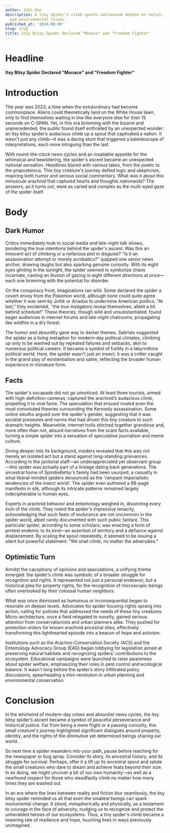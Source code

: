 ```yaml
---
author: John Doe
description: A tiny spider's climb sparks nationwide debate on social, political,
  and environmental issues.
published_at: '2024-08-09'
slug: slug
title: Itsy Bitsy Spider Declared "Menace" and "Freedom Fighter"
---
```


# Headline

**Itsy Bitsy Spider Declared "Menace" and "Freedom Fighter"**

# Introduction

The year was 2023, a time when the extraordinary had become commonplace. Aliens could theoretically land on the White House lawn, only to find themselves waiting in line like everyone else for their 15 seconds on C-SPAN. Yet, in this era brimming with the bizarre and unprecedented, the public found itself enthralled by an unexpected wonder: an itsy bitsy spider’s audacious climb up a spout that captivated a nation. It wasn't just any climb—it was a daring stunt that triggered a kaleidoscope of interpretations, each more intriguing than the last.

With round-the-clock news cycles and an insatiable appetite for the whimsical and bewildering, the spider's ascent became an unexpected national sensation. Headlines blared with various takes, from the poetic to the preposterous. This tiny creature's journey defied logic and skepticism, inspiring both humor and serious social commentary. What was it about this minuscule arachnid that captured hearts and thoughts nationwide? The answers, as it turns out, were as varied and complex as the multi-eyed gaze of the spider itself.

# Body

## Dark Humor

Critics immediately took to social media and late-night talk shows, pondering the true intentions behind the spider's ascent. Was this an innocent act of climbing or a nefarious plot in disguise? "Is it an assassination attempt or merely acrobatics?" quipped one senior news anchor, drawing laughs but also sparking genuine curiosity. With its eight eyes glinting in the sunlight, the spider seemed to symbolize chaos incarnate, casting an illusion of gazing in eight different directions at once—each one brimming with the potential for disorder.

On the conspiracy front, imaginations ran wild. Some declared the spider a covert envoy from the Pokemon world, although none could quite agree whether it was sent by Joltik or Ariados to undermine American politics. "At last," they exclaimed, "the true instigators reveal themselves; albeit a bit behind schedule!" These theories, though wild and unsubstantiated, found eager audiences in internet forums and late-night chatrooms, propagating like wildfire in a dry forest.

The humor and absurdity gave way to darker themes. Satirists suggested the spider as a living metaphor for modern-day political climates, climbing up only to be washed out by repeated failures and setbacks, akin to numerous political careers. It became a symbol of futility in a labyrinthine political world. Here, the spider wasn't just an insect; it was a critter caught in the grand play of existentialism and satire, reflecting the broader human experience in miniature form.

## Facts

The spider's escapade did not go unnoticed. At least three tourists, armed with high-definition cameras, captured the arachnid’s audacious climb, propelling it to viral fame. The speculation that ensued rivaled even the most convoluted theories surrounding the Kennedy assassination. Some online sleuths argued over the spider's gender, suggesting that it was societal pressures and norms that had driven this tiny creature to such dramatic heights. Meanwhile, internet trolls stitched together grandiose and, more often than not, absurd narratives from the scant facts available, turning a simple spider into a sensation of speculative journalism and meme culture.

Diving deeper into its background, insiders revealed that this was not merely an isolated act but a stand against long-standing grievances. According to the janitorial staff—an underappreciated yet observant group—this spider was actually part of a lineage dating back generations. The ancestral home of SpindieBetsy's family had been usurped, a casualty in what liberal-minded spiders denounced as the 'rampant imperialistic tendencies of the insect world'. The spider even authored a 98-page manifesto in silk, although its intricate patterns remained largely indecipherable to human eyes.

Experts in arachnid behavior and entomology weighed in, dissecting every inch of the climb. They noted the spider's impressive tenacity, acknowledging that such feats of endurance are not uncommon in the spider world, albeit rarely documented with such public fanfare. This particular spider, according to some scholars, was enacting a form of protest endemic to its kind—an assertion of territory and a defiance against displacement. By scaling the spout repeatedly, it seemed to be issuing a silent but powerful statement: "We shall climb, no matter the adversities."

## Optimistic Turn

Amidst the cacophony of opinions and speculations, a unifying theme emerged: the spider’s climb was symbolic of a broader struggle for recognition and rights. It represented not just a personal endeavor, but a historical plea for property rights, for the recognition of microscopic beings often overlooked by their colossal human neighbors.

What was once dismissed as humorous or inconsequential began to resonate on deeper levels. Advocates for spider housing rights sprang into action, calling for policies that addressed the needs of these tiny creatures. Micro-architecture, once a field relegated to novelty, gained serious attention from conservationists and urban planners alike. They pushed for protection orders for known arachnid ancestral sites, effectively transforming this lighthearted episode into a beacon of hope and activism.

Institutions such as the Arachno-Conservation Society (ACS) and the Entomology Advocacy Group (EAG) began lobbying for legislation aimed at preserving natural habitats and recognizing spiders' contributions to the ecosystem. Educational campaigns were launched to raise awareness about spider welfare, emphasizing their roles in pest control and ecological balance. It wasn't long before the spider’s story infiltrated policy discussions, spearheading a mini-revolution in urban planning and environmental conservation. 

# Conclusion

In the whirlwind of modern-day crises and absurdist news cycles, the itsy bitsy spider’s ascent became a symbol of peaceful perseverance and historical justice. Far from being a mere fright or a passing curiosity, this small creature's journey highlighted significant dialogues around property, identity, and the rights of the diminutive yet determined beings sharing our world.

So next time a spider meanders into your path, pause before reaching for the newspaper or bug spray. Consider its story, its ancestral history, and its struggle for survival. Perhaps, offer it a lift up its ancestral spout and salute the small creatures who dare to dream and achieve feats beyond their size. In so doing, we might uncover a bit of our own humanity—as well as a newfound respect for those who steadfastly climb no matter how many times they are washed out.

In an era where the lines between reality and fiction blur seamlessly, the itsy bitsy spider reminded us all that even the smallest beings can spark monumental change. It stood, metaphorically and physically, as a testament to courage in the face of adversity, nudging us to recognize and protect the unheralded heroes of our ecosystems. Thus, a tiny spider's climb became a towering tale of resilience and hope, touching lives in ways previously unimagined.